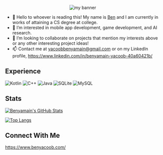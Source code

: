 <p align="center">
  
<img src="https://user-images.githubusercontent.com/89230606/230239042-0191469e-d077-466c-b938-78a1ce9e4ac0.png" alt="my banner">
                                                                                                                                         
</p>
                                                                                                                                         
- 👋 Hello to whoever is reading this! My name is [Ben](https://www.benyacoob.com/) and I am currently in works of attaining a CS degree at college.
- 👀 I’m interested in mobile app development, game development, and AI research.
- 💞️ I’m looking to collaborate on projects that mention my interests above or any other interesting project ideas!
- 📫 Contact me at yacoobbenyamain@gmail.com or on my LinkedIn profile, https://www.linkedin.com/in/benyamain-yacoob-40a60421b/    
## Experience  
![Kotlin](https://img.shields.io/badge/kotlin-%237F52FF.svg?style=for-the-badge&logo=kotlin&logoColor=white)
![C++](https://img.shields.io/badge/c++-%2300599C.svg?style=for-the-badge&logo=c%2B%2B&logoColor=white)
![Java](https://img.shields.io/badge/java-%23ED8B00.svg?style=for-the-badge&logo=java&logoColor=white)
![SQLite](https://img.shields.io/badge/sqlite-%2307405e.svg?style=for-the-badge&logo=sqlite&logoColor=white)
![MySQL](https://img.shields.io/badge/mysql-%2300f.svg?style=for-the-badge&logo=mysql&logoColor=white)                                                                  
## Stats  
[![Benyamain's GitHub Stats](https://github-readme-stats.vercel.app/api?username=Benyamain&show_icons=true&theme=tokyonight)](https://github.com/Benyamain)

[![Top Langs](https://github-readme-stats.vercel.app/api/top-langs/?username=Benyamain&layout=compact&show_icons=true&theme=tokyonight)](https://github.com/Benyamain)
## Connect With Me
https://www.benyacoob.com/
